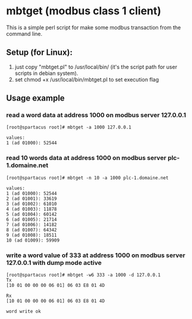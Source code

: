 # mbtget (modbus class 1 client)

This is a simple perl script for make some modbus transaction from the command line. 

## Setup (for Linux):
1. just copy "mbtget.pl" to /usr/local/bin/ (it's the script path for user scripts in debian system).
2. set chmod +x /usr/local/bin/mbtget.pl to set execution flag

## Usage example

### read a word data at address 1000 on modbus server 127.0.0.1

    [root@spartacus root]# mbtget -a 1000 127.0.0.1
    
    values:
    1 (ad 01000): 52544

### read 10 words data at address 1000 on modbus server plc-1.domaine.net
    
    [root@spartacus root]# mbtget -n 10 -a 1000 plc-1.domaine.net

    values:
    1 (ad 01000): 52544
    2 (ad 01001): 33619
    3 (ad 01002): 61010
    4 (ad 01003): 11878
    5 (ad 01004): 60142
    6 (ad 01005): 21714
    7 (ad 01006): 14182
    8 (ad 01007): 64342
    9 (ad 01008): 18511
    10 (ad 01009): 59909
 
### write a word value of 333 at address 1000 on modbus server 127.0.0.1 with dump mode active

    [root@spartacus root]# mbtget -w6 333 -a 1000 -d 127.0.0.1 
    Tx
    [10 01 00 00 00 06 01] 06 03 E8 01 4D
    
    Rx
    [10 01 00 00 00 06 01] 06 03 E8 01 4D
    
    word write ok
    
